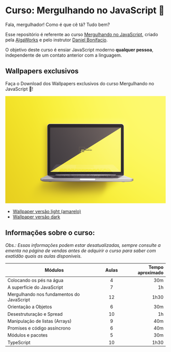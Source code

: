 # Curso: Mergulhando no JavaScript 🤿

Fala, mergulhador! Como é que cê tá? Tudo bem?

Esse repositório é referente ao curso [Mergulhando no JavaScript](#), criado pela [AlgaWorks](https://algaworks.com) e pelo instrutor [Daniel Bonifacio](https://github.com/danielbonifacio).

O objetivo deste curso é ensiar JavaScript moderno **qualquer pessoa**, independente de um contato anterior com a linguagem.

## Wallpapers exclusivos

Faça o Download dos Wallpapers exclusivos do curso Mergulhando no JavaScript 🤿!

![Wallpapers curso Mergulhando no JavaScript](./MJS/_assets/preview.png)

- [Wallpaper versão light (amarelo)](./MJS/_assets/wallpaper.png/)
- [Wallpaper versão dark](./MJS/_assets/wallpaper_dark.png)


## Informações sobre o curso:

*Obs.: Essas informações podem estar desatualizadas, sempre consulte a ementa na página de vendas antes de adquirir o curso para saber com exatidão quais as aulas disponíveis.*

| Módulos                                   | Aulas | Tempo aproximado |
| ------------------------------------------|:-----:| ----------------:|
| Colocando os pés na água                  | 4     | 30m              |
| A superfície do JavaScript                | 7     | 1h               |
| Mergulhando nos fundamentos do JavaScript | 12    | 1h30             |
| Orientação a Objetos                      | 6     | 30m              |
| Desestruturação e Spread                  | 10    | 1h               |
| Manipulação de listas (Arrays)            | 9     | 40m              |
| Promises e código assíncrono              | 6     | 40m              |
| Módulos e pacotes                         | 5     | 30m              |
| TypeScript                                | 10    | 1h30             |

